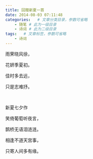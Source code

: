 ```yaml
---
title: 回赠新夏一首
date: 2014-08-03 07:11:48
categories:   # 文章分类目录，参数可省略
    - 随笔 # 此为一级目录
    - 诗词 # 此为二级目录
tags:   # 文章标签，参数可省略
    - 诗词
---
```

雨霁晓风徐，

花妍季夏初。

佳时多去远，

只是志难抒。

&emsp;

新夏七夕作

笑倚葡萄听夜言，

鹊桥无语泪涟涟。

相逢不道天宫事，

只寄人间多有缘。
